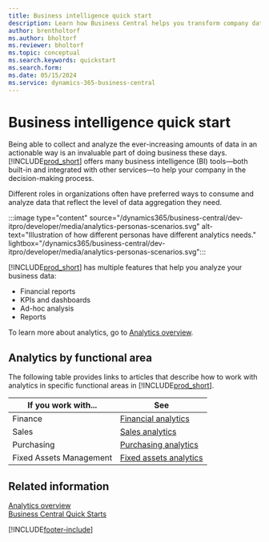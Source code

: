 ```yaml
---
title: Business intelligence quick start
description: Learn how Business Central helps you transform company data into actionable insights using business intelligence reports and dashboards.
author: brentholtorf
ms.author: bholtorf
ms.reviewer: bholtorf
ms.topic: conceptual
ms.search.keywords: quickstart
ms.search.form: 
ms.date: 05/15/2024
ms.service: dynamics-365-business-central
---
```


# Business intelligence quick start

Being able to collect and analyze the ever-increasing amounts of data in an actionable way is an invaluable part of doing business these days. [!INCLUDE[prod_short](includes/prod_short.md)] offers many business intelligence (BI) tools&mdash;both built-in and integrated with other services&mdash;to help your company in the decision-making process.

Different roles in organizations often have preferred ways to consume and analyze data that reflect the level of data aggregation they need.

:::image type="content" source="/dynamics365/business-central/dev-itpro/developer/media/analytics-personas-scenarios.svg" alt-text="Illustration of how different personas have different analytics needs." lightbox="/dynamics365/business-central/dev-itpro/developer/media/analytics-personas-scenarios.svg":::

[!INCLUDE[prod_short](includes/prod_short.md)] has multiple features that help you analyze your business data:

- Financial reports
- KPIs and dashboards
- Ad-hoc analysis
- Reports

To learn more about analytics, go to [Analytics overview](reports-bi-reporting.md).

## Analytics by functional area

The following table provides links to articles that describe how to work with analytics in specific functional areas in [!INCLUDE[prod_short](includes/prod_short.md)].

| If you work with... | See |
| --- | --- |
| Finance | [Financial analytics](bi.md) |
| Sales | [Sales analytics](sales-analytics-overview.md) |
| Purchasing | [Purchasing analytics](purchasing-analytics-overview.md) |
| Fixed Assets Management | [Fixed assets analytics](fa-analytics-overview.md) |

## Related information

[Analytics overview](reports-bi-reporting.md)  
[Business Central Quick Starts](quick-start-business-central.md)  

[!INCLUDE[footer-include](includes/footer-banner.md)]